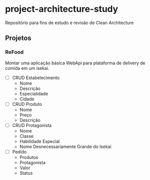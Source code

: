 # project-architecture-study

Repositório para fins de estudo e revisão de Clean Architecture

## Projetos

### ReFood

Montar uma aplicação básica WebApi para plataforma de delivery de comida em um isekai.

- [ ] CRUD Estabelecimento
  - Nome
  - Descrição
  - Especialidade
  - Cidade
- [ ] CRUD Produto
  - Nome
  - Preço
  - Descrição
- [ ] CRUD Protagonista
  - Nome
  - Classe
  - Habilidade Especial
  - Nome Desnecessariamente Grande do Isekai
- [ ] Pedido
  - Produtos
  - Protagonista
  - Valor
  - Status
